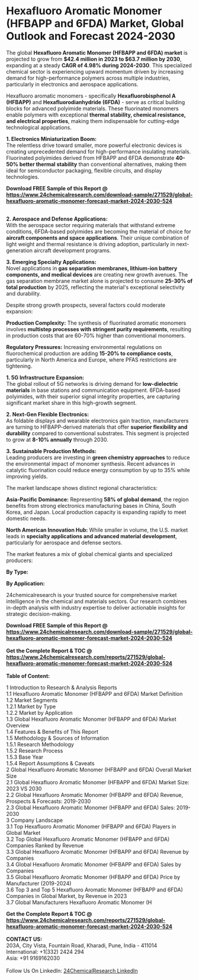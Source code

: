 <h1>Hexafluoro Aromatic Monomer (HFBAPP and 6FDA) Market, Global Outlook and Forecast 2024-2030</h1><p>The global <strong>Hexafluoro Aromatic Monomer (HFBAPP and 6FDA) market</strong> is projected to grow from <strong>$42.4 million in 2023 to $63.7 million by 2030</strong>, expanding at a steady <strong>CAGR of 4.98% during 2024-2030</strong>. This specialized chemical sector is experiencing upward momentum driven by increasing demand for high-performance polymers across multiple industries, particularly in electronics and aerospace applications.</p><p>Hexafluoro aromatic monomers - specifically <strong>Hexafluorobisphenol A (HFBAPP)</strong> and <strong>Hexafluorodianhydride (6FDA)</strong> - serve as critical building blocks for advanced polyimide materials. These fluorinated monomers enable polymers with exceptional <strong>thermal stability, chemical resistance, and electrical properties</strong>, making them indispensable for cutting-edge technological applications.</p><p><strong>1. Electronics Miniaturization Boom:</strong><br>
The relentless drive toward smaller, more powerful electronic devices is creating unprecedented demand for high-performance insulating materials. Fluorinated polyimides derived from HFBAPP and 6FDA demonstrate <strong>40-50% better thermal stability</strong> than conventional alternatives, making them ideal for semiconductor packaging, flexible circuits, and display technologies.</p><div><b>Download FREE Sample of this Report @ 
            <a href="https://www.24chemicalresearch.com/download-sample/271529/global-hexafluoro-aromatic-monomer-forecast-market-2024-2030-524">
            https://www.24chemicalresearch.com/download-sample/271529/global-hexafluoro-aromatic-monomer-forecast-market-2024-2030-524</a></b></div><br><p><strong>2. Aerospace and Defense Applications:</strong><br>
With the aerospace sector requiring materials that withstand extreme conditions, 6FDA-based polyimides are becoming the material of choice for <strong>aircraft components and space applications</strong>. Their unique combination of light weight and thermal resistance is driving adoption, particularly in next-generation aircraft development programs.</p><p><strong>3. Emerging Specialty Applications:</strong><br>
Novel applications in <strong>gas separation membranes, lithium-ion battery components, and medical devices</strong> are creating new growth avenues. The gas separation membrane market alone is projected to consume <strong>25-30% of total production</strong> by 2025, reflecting the material's exceptional selectivity and durability.</p><p>Despite strong growth prospects, several factors could moderate expansion:</p><p><strong>Production Complexity:</strong> The synthesis of fluorinated aromatic monomers involves <strong>multistep processes with stringent purity requirements</strong>, resulting in production costs that are 60-70% higher than conventional monomers.</p><p><strong>Regulatory Pressures:</strong> Increasing environmental regulations on fluorochemical production are adding <strong>15-20% to compliance costs</strong>, particularly in North America and Europe, where PFAS restrictions are tightening.</p><p><strong>1. 5G Infrastructure Expansion:</strong><br>
The global rollout of 5G networks is driving demand for <strong>low-dielectric materials</strong> in base stations and communication equipment. 6FDA-based polyimides, with their superior signal integrity properties, are capturing significant market share in this high-growth segment.</p><p><strong>2. Next-Gen Flexible Electronics:</strong><br>
As foldable displays and wearable electronics gain traction, manufacturers are turning to HFBAPP-derived materials that offer <strong>superior flexibility and durability</strong> compared to conventional substrates. This segment is projected to grow at <strong>8-10% annually</strong> through 2030.</p><p><strong>3. Sustainable Production Methods:</strong><br>
Leading producers are investing in <strong>green chemistry approaches</strong> to reduce the environmental impact of monomer synthesis. Recent advances in catalytic fluorination could reduce energy consumption by up to 35% while improving yields.</p><p>The market landscape shows distinct regional characteristics:</p><p><strong>Asia-Pacific Dominance:</strong> Representing <strong>58% of global demand</strong>, the region benefits from strong electronics manufacturing bases in China, South Korea, and Japan. Local production capacity is expanding rapidly to meet domestic needs.</p><p><strong>North American Innovation Hub:</strong> While smaller in volume, the U.S. market leads in <strong>specialty applications and advanced material development</strong>, particularly for aerospace and defense sectors.</p><p>The market features a mix of global chemical giants and specialized producers:</p><p><strong>By Type:</strong></p><p><strong>By Application:</strong></p><p>24chemicalresearch is your trusted source for comprehensive market intelligence in the chemical and materials sectors. Our research combines in-depth analysis with industry expertise to deliver actionable insights for strategic decision-making.</p><div><b>Download FREE Sample of this Report @ 
            <a href="https://www.24chemicalresearch.com/download-sample/271529/global-hexafluoro-aromatic-monomer-forecast-market-2024-2030-524">
            https://www.24chemicalresearch.com/download-sample/271529/global-hexafluoro-aromatic-monomer-forecast-market-2024-2030-524</a></b></div><br><div><b>Get the Complete Report & TOC @ 
            <a href="https://www.24chemicalresearch.com/reports/271529/global-hexafluoro-aromatic-monomer-forecast-market-2024-2030-524">
            https://www.24chemicalresearch.com/reports/271529/global-hexafluoro-aromatic-monomer-forecast-market-2024-2030-524</a></b></div><br>
            <b>Table of Content:</b><p>1 Introduction to Research & Analysis Reports<br />
    1.1 Hexafluoro Aromatic Monomer (HFBAPP and 6FDA) Market Definition<br />
    1.2 Market Segments<br />
        1.2.1 Market by Type<br />
        1.2.2 Market by Application<br />
    1.3 Global Hexafluoro Aromatic Monomer (HFBAPP and 6FDA) Market Overview<br />
    1.4 Features & Benefits of This Report<br />
    1.5 Methodology & Sources of Information<br />
        1.5.1 Research Methodology<br />
        1.5.2 Research Process<br />
        1.5.3 Base Year<br />
        1.5.4 Report Assumptions & Caveats<br />
2 Global Hexafluoro Aromatic Monomer (HFBAPP and 6FDA) Overall Market Size<br />
    2.1 Global Hexafluoro Aromatic Monomer (HFBAPP and 6FDA) Market Size: 2023 VS 2030<br />
    2.2 Global Hexafluoro Aromatic Monomer (HFBAPP and 6FDA) Revenue, Prospects & Forecasts: 2019-2030<br />
    2.3 Global Hexafluoro Aromatic Monomer (HFBAPP and 6FDA) Sales: 2019-2030<br />
3 Company Landscape<br />
    3.1 Top Hexafluoro Aromatic Monomer (HFBAPP and 6FDA) Players in Global Market<br />
    3.2 Top Global Hexafluoro Aromatic Monomer (HFBAPP and 6FDA) Companies Ranked by Revenue<br />
    3.3 Global Hexafluoro Aromatic Monomer (HFBAPP and 6FDA) Revenue by Companies<br />
    3.4 Global Hexafluoro Aromatic Monomer (HFBAPP and 6FDA) Sales by Companies<br />
    3.5 Global Hexafluoro Aromatic Monomer (HFBAPP and 6FDA) Price by Manufacturer (2019-2024)<br />
    3.6 Top 3 and Top 5 Hexafluoro Aromatic Monomer (HFBAPP and 6FDA) Companies in Global Market, by Revenue in 2023<br />
    3.7 Global Manufacturers Hexafluoro Aromatic Monomer (H</p><div><b>Get the Complete Report & TOC @ 
            <a href="https://www.24chemicalresearch.com/reports/271529/global-hexafluoro-aromatic-monomer-forecast-market-2024-2030-524">
            https://www.24chemicalresearch.com/reports/271529/global-hexafluoro-aromatic-monomer-forecast-market-2024-2030-524</a></b></div><br><b>CONTACT US:</b><br>
            203A, City Vista, Fountain Road, Kharadi, Pune, India - 411014<br>
            International: +1(332) 2424 294<br>
            Asia: +91 9169162030 <br><br>
            Follow Us On LinkedIn: <a href="https://www.linkedin.com/company/24chemicalresearch/">24ChemicalResearch LinkedIn</a>